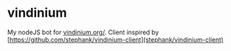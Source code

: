 vindinium
=========

My nodeJS bot for [vindinium.org/](). Client inspired by [https://github.com/stephank/vindinium-client](stephank/vindinium-client)
